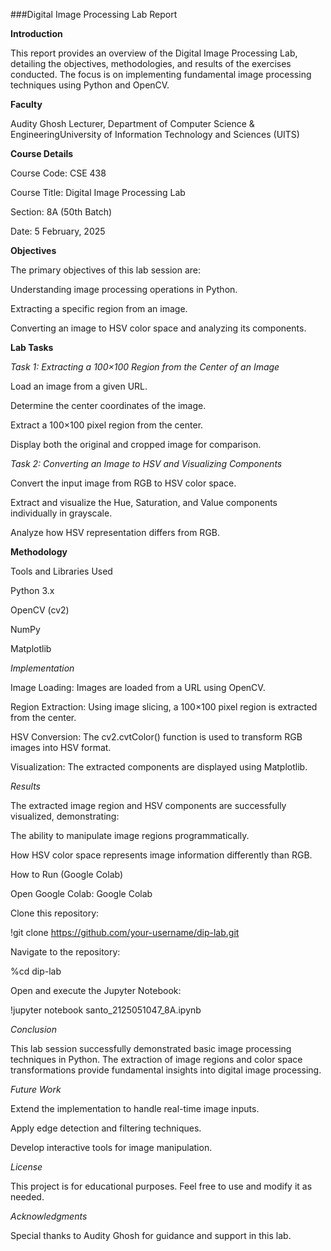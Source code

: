 ###Digital Image Processing Lab Report

**Introduction**

This report provides an overview of the Digital Image Processing Lab, detailing the objectives, methodologies, and results of the exercises conducted. The focus is on implementing fundamental image processing techniques using Python and OpenCV.

**Faculty**

Audity Ghosh Lecturer, Department of Computer Science & EngineeringUniversity of Information Technology and Sciences (UITS)


**Course Details**

Course Code: CSE 438

Course Title: Digital Image Processing Lab

Section: 8A (50th Batch)

Date: 5 February, 2025


**Objectives**

The primary objectives of this lab session are:

Understanding image processing operations in Python.

Extracting a specific region from an image.

Converting an image to HSV color space and analyzing its components.


**Lab Tasks**

*Task 1: Extracting a 100×100 Region from the Center of an Image*

Load an image from a given URL.

Determine the center coordinates of the image.

Extract a 100×100 pixel region from the center.

Display both the original and cropped image for comparison.

*Task 2: Converting an Image to HSV and Visualizing Components*

Convert the input image from RGB to HSV color space.

Extract and visualize the Hue, Saturation, and Value components individually in grayscale.

Analyze how HSV representation differs from RGB.


**Methodology**

Tools and Libraries Used

Python 3.x

OpenCV (cv2)

NumPy

Matplotlib


*Implementation*

Image Loading: Images are loaded from a URL using OpenCV.

Region Extraction: Using image slicing, a 100×100 pixel region is extracted from the center.

HSV Conversion: The cv2.cvtColor() function is used to transform RGB images into HSV format.

Visualization: The extracted components are displayed using Matplotlib.


*Results*

The extracted image region and HSV components are successfully visualized, demonstrating:

The ability to manipulate image regions programmatically.

How HSV color space represents image information differently than RGB.

How to Run (Google Colab)

Open Google Colab: Google Colab

Clone this repository:

!git clone https://github.com/your-username/dip-lab.git

Navigate to the repository:

%cd dip-lab

Open and execute the Jupyter Notebook:

!jupyter notebook santo_2125051047_8A.ipynb

*Conclusion*

This lab session successfully demonstrated basic image processing techniques in Python. The extraction of image regions and color space transformations provide fundamental insights into digital image processing.

*Future Work*

Extend the implementation to handle real-time image inputs.

Apply edge detection and filtering techniques.

Develop interactive tools for image manipulation.

*License*

This project is for educational purposes. Feel free to use and modify it as needed.

*Acknowledgments*

Special thanks to Audity Ghosh for guidance and support in this lab.
